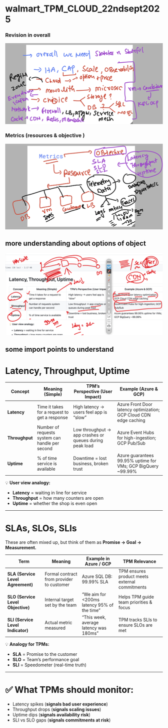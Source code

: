 # walmart_TPM_CLOUD_22ndsept2025

### Revision in overall 

<img src="rev1.png">

### Metrics (resources & objective )

<img src="f1.png">

## more understanding about options of object 

<img src="f2.png">

## some import points to understand

# Latency, Throughput, Uptime

| **Concept**  | **Meaning (Simple)**                          | **TPM’s Perspective (User Impact)**        | **Example (Azure & GCP)**                                  |
|--------------|-----------------------------------------------|--------------------------------------------|------------------------------------------------------------|
| **Latency**  | Time it takes for a request to get a response | High latency → users feel app is “slow”    | Azure Front Door latency optimization; GCP Cloud CDN edge caching |
| **Throughput** | Number of requests system can handle per second | Low throughput → app crashes or queues during peak load | Azure Event Hubs for high-ingestion; GCP Pub/Sub            |
| **Uptime**   | % of time service is available                | Downtime = lost business, broken trust     | Azure guarantees 99.95% uptime for VMs; GCP BigQuery ~99.99% |

💡 **User view analogy:**
- **Latency** = waiting in line for service  
- **Throughput** = how many counters are open  
- **Uptime** = whether the shop is even open  

---

# SLAs, SLOs, SLIs

These are often mixed up, but think of them as **Promise → Goal → Measurement.**

| **Term** | **Meaning** | **Example in Azure / GCP** | **TPM Relevance** |
|----------|-------------|-----------------------------|-------------------|
| **SLA (Service Level Agreement)** | Formal contract from provider to customer | Azure SQL DB: 99.99% SLA | TPM ensures product meets external commitments |
| **SLO (Service Level Objective)** | Internal target set by the team | “We aim for <200ms latency 95% of the time” | Helps TPM guide team priorities & focus |
| **SLI (Service Level Indicator)** | Actual metric measured | “This week, average latency was 180ms” | TPM tracks SLIs to ensure SLOs are met |

💡 **Analogy for TPMs:**
- **SLA** = Promise to the customer  
- **SLO** = Team’s performance goal  
- **SLI** = Speedometer (real-time truth)  

---

# ✅ What TPMs should monitor:
- Latency spikes (**signals bad user experience**)  
- Throughput drops (**signals scaling issues**)  
- Uptime dips (**signals availability risk**)  
- SLI vs SLO gaps (**signals commitments at risk**)  